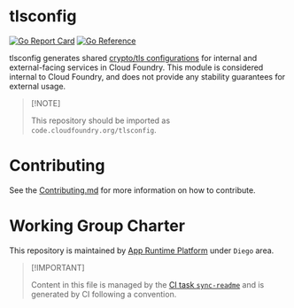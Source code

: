 # tlsconfig

[![Go Report
Card](https://goreportcard.com/badge/code.cloudfoundry.org/tlsconfig)](https://goreportcard.com/report/code.cloudfoundry.org/tlsconfig)
[![Go
Reference](https://pkg.go.dev/badge/code.cloudfoundry.org/tlsconfig.svg)](https://pkg.go.dev/code.cloudfoundry.org/tlsconfig)

tlsconfig generates shared [crypto/tls
configurations](https://pkg.go.dev/crypto/tls#Config) for internal and
external-facing services in Cloud Foundry. This module is considered
internal to Cloud Foundry, and does not provide any stability guarantees
for external usage.

> \[!NOTE\]
>
> This repository should be imported as
> `code.cloudfoundry.org/tlsconfig`.

# Contributing

See the [Contributing.md](./.github/CONTRIBUTING.md) for more
information on how to contribute.

# Working Group Charter

This repository is maintained by [App Runtime
Platform](https://github.com/cloudfoundry/community/blob/main/toc/working-groups/app-runtime-platform.md)
under `Diego` area.

> \[!IMPORTANT\]
>
> Content in this file is managed by the [CI task
> `sync-readme`](https://github.com/cloudfoundry/wg-app-platform-runtime-ci/blob/main/shared/tasks/sync-readme/metadata.yml)
> and is generated by CI following a convention.
